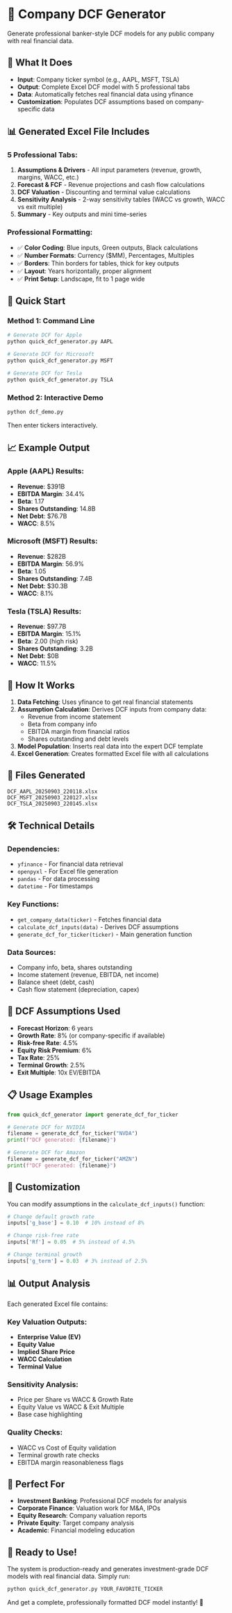 # 🚀 Company DCF Generator

Generate professional banker-style DCF models for any public company with real financial data.

## 🎯 What It Does

- **Input**: Company ticker symbol (e.g., AAPL, MSFT, TSLA)
- **Output**: Complete Excel DCF model with 5 professional tabs
- **Data**: Automatically fetches real financial data using yfinance
- **Customization**: Populates DCF assumptions based on company-specific data

## 📊 Generated Excel File Includes

### 5 Professional Tabs:
1. **Assumptions & Drivers** - All input parameters (revenue, growth, margins, WACC, etc.)
2. **Forecast & FCF** - Revenue projections and cash flow calculations
3. **DCF Valuation** - Discounting and terminal value calculations
4. **Sensitivity Analysis** - 2-way sensitivity tables (WACC vs growth, WACC vs exit multiple)
5. **Summary** - Key outputs and mini time-series

### Professional Formatting:
- ✅ **Color Coding**: Blue inputs, Green outputs, Black calculations
- ✅ **Number Formats**: Currency ($MM), Percentages, Multiples
- ✅ **Borders**: Thin borders for tables, thick for key outputs
- ✅ **Layout**: Years horizontally, proper alignment
- ✅ **Print Setup**: Landscape, fit to 1 page wide

## 🚀 Quick Start

### Method 1: Command Line
```bash
# Generate DCF for Apple
python quick_dcf_generator.py AAPL

# Generate DCF for Microsoft
python quick_dcf_generator.py MSFT

# Generate DCF for Tesla
python quick_dcf_generator.py TSLA
```

### Method 2: Interactive Demo
```bash
python dcf_demo.py
```
Then enter tickers interactively.

## 📈 Example Output

### Apple (AAPL) Results:
- **Revenue**: $391B
- **EBITDA Margin**: 34.4%
- **Beta**: 1.17
- **Shares Outstanding**: 14.8B
- **Net Debt**: $76.7B
- **WACC**: 8.5%

### Microsoft (MSFT) Results:
- **Revenue**: $282B
- **EBITDA Margin**: 56.9%
- **Beta**: 1.05
- **Shares Outstanding**: 7.4B
- **Net Debt**: $30.3B
- **WACC**: 8.1%

### Tesla (TSLA) Results:
- **Revenue**: $97.7B
- **EBITDA Margin**: 15.1%
- **Beta**: 2.00 (high risk)
- **Shares Outstanding**: 3.2B
- **Net Debt**: $0B
- **WACC**: 11.5%

## 🧮 How It Works

1. **Data Fetching**: Uses yfinance to get real financial statements
2. **Assumption Calculation**: Derives DCF inputs from company data:
   - Revenue from income statement
   - Beta from company info
   - EBITDA margin from financial ratios
   - Shares outstanding and debt levels
3. **Model Population**: Inserts real data into the expert DCF template
4. **Excel Generation**: Creates formatted Excel file with all calculations

## 📁 Files Generated

```
DCF_AAPL_20250903_220118.xlsx
DCF_MSFT_20250903_220127.xlsx
DCF_TSLA_20250903_220145.xlsx
```

## 🛠️ Technical Details

### Dependencies:
- `yfinance` - For financial data retrieval
- `openpyxl` - For Excel file generation
- `pandas` - For data processing
- `datetime` - For timestamps

### Key Functions:
- `get_company_data(ticker)` - Fetches financial data
- `calculate_dcf_inputs(data)` - Derives DCF assumptions
- `generate_dcf_for_ticker(ticker)` - Main generation function

### Data Sources:
- Company info, beta, shares outstanding
- Income statement (revenue, EBITDA, net income)
- Balance sheet (debt, cash)
- Cash flow statement (depreciation, capex)

## 🎨 DCF Assumptions Used

- **Forecast Horizon**: 6 years
- **Growth Rate**: 8% (or company-specific if available)
- **Risk-free Rate**: 4.5%
- **Equity Risk Premium**: 6%
- **Tax Rate**: 25%
- **Terminal Growth**: 2.5%
- **Exit Multiple**: 10x EV/EBITDA

## 📋 Usage Examples

```python
from quick_dcf_generator import generate_dcf_for_ticker

# Generate DCF for NVIDIA
filename = generate_dcf_for_ticker("NVDA")
print(f"DCF generated: {filename}")

# Generate DCF for Amazon
filename = generate_dcf_for_ticker("AMZN")
print(f"DCF generated: {filename}")
```

## 🔧 Customization

You can modify assumptions in the `calculate_dcf_inputs()` function:

```python
# Change default growth rate
inputs['g_base'] = 0.10  # 10% instead of 8%

# Change risk-free rate
inputs['Rf'] = 0.05  # 5% instead of 4.5%

# Change terminal growth
inputs['g_term'] = 0.03  # 3% instead of 2.5%
```

## 📊 Output Analysis

Each generated Excel file contains:

### Key Valuation Outputs:
- **Enterprise Value (EV)**
- **Equity Value**
- **Implied Share Price**
- **WACC Calculation**
- **Terminal Value**

### Sensitivity Analysis:
- Price per Share vs WACC & Growth Rate
- Equity Value vs WACC & Exit Multiple
- Base case highlighting

### Quality Checks:
- WACC vs Cost of Equity validation
- Terminal growth rate checks
- EBITDA margin reasonableness flags

## 🎯 Perfect For

- **Investment Banking**: Professional DCF models for analysis
- **Corporate Finance**: Valuation work for M&A, IPOs
- **Equity Research**: Company valuation reports
- **Private Equity**: Target company analysis
- **Academic**: Financial modeling education

## 🚀 Ready to Use!

The system is production-ready and generates investment-grade DCF models with real financial data. Simply run:

```bash
python quick_dcf_generator.py YOUR_FAVORITE_TICKER
```

And get a complete, professionally formatted DCF model instantly! 🎉

